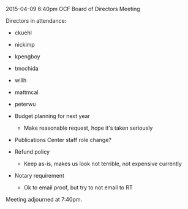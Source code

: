 2015-04-09 6:40pm
OCF Board of Directors Meeting

Directors in attendance:
- ckuehl
- nickimp
- kpengboy
- tmochida
- willh
- mattmcal
- peterwu

- Budget planning for next year
  - Make reasonable request, hope it's taken seriously
- Publications Center staff role change?
- Refund policy
  - Keep as-is, makes us look not terrible, not expensive currently
- Notary requirement
  - Ok to email proof, but try to not email to RT

Meeting adjourned at 7:40pm.
